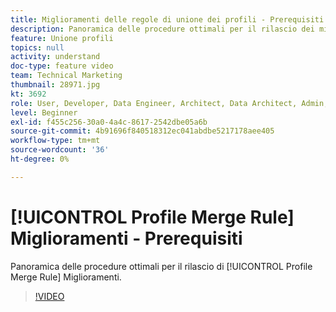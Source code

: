 ```yaml
---
title: Miglioramenti delle regole di unione dei profili - Prerequisiti
description: Panoramica delle procedure ottimali per il rilascio dei miglioramenti delle regole di unione dei profili.
feature: Unione profili
topics: null
activity: understand
doc-type: feature video
team: Technical Marketing
thumbnail: 28971.jpg
kt: 3692
role: User, Developer, Data Engineer, Architect, Data Architect, Admin, Leader
level: Beginner
exl-id: f455c256-30a0-4a4c-8617-2542dbe05a6b
source-git-commit: 4b91696f840518312ec041abdbe5217178aee405
workflow-type: tm+mt
source-wordcount: '36'
ht-degree: 0%

---
```


# [!UICONTROL Profile Merge Rule] Miglioramenti - Prerequisiti

Panoramica delle procedure ottimali per il rilascio di [!UICONTROL Profile Merge Rule] Miglioramenti.

>[!VIDEO](https://video.tv.adobe.com/v/28971/?quality=12)
